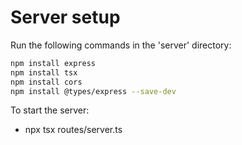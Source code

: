 # Server setup

Run the following commands in the 'server' directory: 

```sh
npm install express
npm install tsx
npm install cors
npm install @types/express --save-dev
```

To start the server: 

- npx tsx routes/server.ts